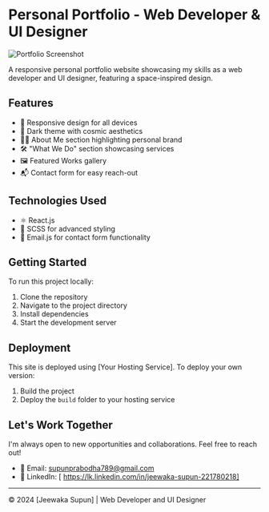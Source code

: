 # Personal Portfolio - Web Developer & UI Designer

![Portfolio Screenshot](./screenshot/screenshot.png)

A responsive personal portfolio website showcasing my skills as a web developer and UI designer, featuring a space-inspired design.

## Features

- 🌟 Responsive design for all devices
- 🌙 Dark theme with cosmic aesthetics
- 👨‍💻 About Me section highlighting personal brand
- 🛠️ "What We Do" section showcasing services
- 🖼️ Featured Works gallery
- 📬 Contact form for easy reach-out

## Technologies Used

- ⚛️ React.js
- 🎨 SCSS for advanced styling
- 📧 Email.js for contact form functionality

## Getting Started

To run this project locally:

1. Clone the repository
2. Navigate to the project directory
3. Install dependencies
4. Start the development server

## Deployment

This site is deployed using [Your Hosting Service]. To deploy your own version:

1. Build the project
2. Deploy the `build` folder to your hosting service

## Let's Work Together

I'm always open to new opportunities and collaborations. Feel free to reach out!

- 📧 Email: supunprabodha789@gmail.com
- 🔗 LinkedIn: [ https://lk.linkedin.com/in/jeewaka-supun-221780218]

---

© 2024 [Jeewaka Supun] | Web Developer and UI Designer

